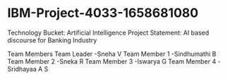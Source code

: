 # IBM-Project-4033-1658681080
Technology Bucket: Artificial Intelligence
Project Statement: AI based discourse for Banking Industry

Team Members
Team Leader -Sneha V
Team Member 1 -Sindhumathi B
Team Member 2 -Sneka R
Team Member 3 -Iswarya G
Team Member 4 -Sridhayaa A S
